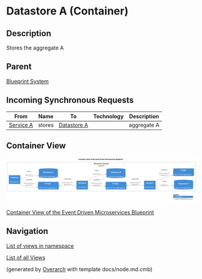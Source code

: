
# Datastore A (Container)
## Description
Stores the aggregate A

## Parent
[Blueprint System](../../../../../software-development/architecture/blueprint/microservices/event-driven/system.md)
## Incoming Synchronous Requests 
| From | Name | To | Technology | Description |
|---|---|---|---|---|
| [Service A](../../../../../software-development/architecture/blueprint/microservices/event-driven/service-a.md) | stores | [Datastore A](../../../../../software-development/architecture/blueprint/microservices/event-driven/datastore-a.md) |  | aggregate A |

## Container View
![Container View of the Event Driven Microservices Blueprint](../../../../../software-development/architecture/blueprint/microservices/event-driven/container-view.png)

[Container View of the Event Driven Microservices Blueprint](../../../../../software-development/architecture/blueprint/microservices/event-driven/container-view.md)


## Navigation
[List of views in namespace](./views-in-namespace.md)

[List of all Views](../../../../../views.md)


(generated by [Overarch](https://github.com/soulspace-org/overarch) with template docs/node.md.cmb)
